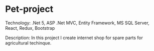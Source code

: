 # Pet-project

Technology: .Net 5, ASP .Net MVC, Entity Framework, MS SQL Server, React, Redux, Bootstrap

Description: In this project I create internet shop for spare parts for agricultural techinque.

